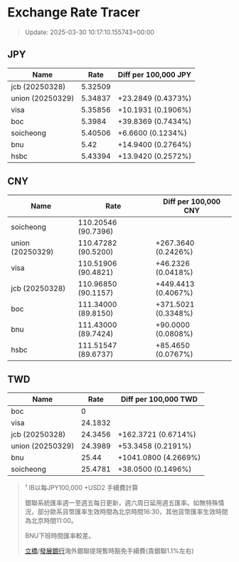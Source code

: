 # Exchange Rate Tracer

> Update: 2025-03-30 10:17:10.155743+00:00

## JPY

| Name             |    Rate | Diff per 100,000 JPY   |
|------------------|---------|------------------------|
| jcb (20250328)   | 5.32509 |                        |
| union (20250329) | 5.34837 | +23.2849 (0.4373%)     |
| visa             | 5.35856 | +10.1931 (0.1906%)     |
| boc              | 5.3984  | +39.8369 (0.7434%)     |
| soicheong        | 5.40506 | +6.6600 (0.1234%)      |
| bnu              | 5.42    | +14.9400 (0.2764%)     |
| hsbc             | 5.43394 | +13.9420 (0.2572%)     |

## CNY

| Name             | Rate                | Diff per 100,000 CNY   |
|------------------|---------------------|------------------------|
| soicheong        | 110.20546	(90.7396) |                        |
| union (20250329) | 110.47282	(90.5200) | +267.3640 (0.2426%)    |
| visa             | 110.51906	(90.4821) | +46.2326 (0.0418%)     |
| jcb (20250328)   | 110.96850	(90.1157) | +449.4413 (0.4067%)    |
| boc              | 111.34000	(89.8150) | +371.5021 (0.3348%)    |
| bnu              | 111.43000	(89.7424) | +90.0000 (0.0808%)     |
| hsbc             | 111.51547	(89.6737) | +85.4650 (0.0767%)     |

## TWD

| Name             |    Rate | Diff per 100,000 TWD   |
|------------------|---------|------------------------|
| boc              |  0      |                        |
| visa             | 24.1832 |                        |
| jcb (20250328)   | 24.3456 | +162.3721 (0.6714%)    |
| union (20250329) | 24.3989 | +53.3458 (0.2191%)     |
| bnu              | 25.44   | +1041.0800 (4.2669%)   |
| soicheong        | 25.4781 | +38.0500 (0.1496%)     |


> ¹ IB以每JPY100,000 +USD2 手續費計算
>
> 銀聯系統匯率週一至週五每日更新，週六周日延用週五匯率。如無特殊情況，部分歐系貨幣匯率生效時間為北京時間16:30，其他貨幣匯率生效時間為北京時間11:00。
>
> BNU下班時間匯率較差。
>
> [立橋](https://www.wlbank.com.mo/uploads/ueditor/file/20181211/1544536513900230.pdf)/[發展銀行](https://www.mdb.com.mo/Service_Charges_20230728.pdf)海外銀聯提現暫時豁免手續費(貴銀聯1.1%左右)

